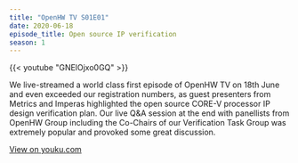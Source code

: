 ```yaml
---
title: "OpenHW TV S01E01"
date: 2020-06-18
episode_title: Open source IP verification
season: 1
---
```


{{< youtube "GNElOjxo0GQ" >}}

We live-streamed a world class first episode of OpenHW TV on 18th June and even exceeded our registration numbers, as guest presenters from Metrics and Imperas highlighted the open source CORE-V processor IP design verification plan. Our live Q&A session at the end with panellists from OpenHW Group including the Co-Chairs of our Verification Task Group was extremely popular and provoked some great discussion.

[View on youku.com](https://player.youku.com/embed/XNDc0OTI4MzI2NA==?client_id=4d6c5c68498ff602)